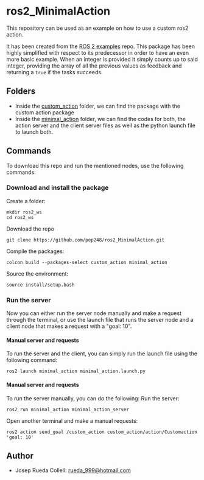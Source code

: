 # ros2_MinimalAction

This repository can be used as an example on how to use a custom ros2 action.

It has been created from the [ROS 2 examples](https://github.com/ros2/examples/tree/humble) repo.
This package has been highly simplified with respect to its predecessor in order to have an even more basic example.
When an integer is provided it simply counts up to said integer, providing the array of all the previous values as feedback and returning a `true` if the tasks succeeds.


## Folders
* Inside the [custom_action](custom_action) folder, we can find the package with the custom action package
* Inside the [minimal_action](minimal_action) folder, we can find the codes for both, the action server and the client server files as well as the python launch file to launch both.

## Commands
To download this repo and run the mentioned nodes, use the following commands:

### Download and install the package
Create a folder:
```
mkdir ros2_ws
cd ros2_ws
```

Download the repo
```
git clone https://github.com/pep248/ros2_MinimalAction.git
```

Compile the packages:
```
colcon build --packages-select custom_action minimal_action
```

Source the environment:
```
source install/setup.bash
```
### Run the server
Now you can either run the server node manually and make a request through the terminal, or use the launch file that runs the server node and a client node that makes a request with a "goal: 10".

#### Manual server and requests
To run the server and the client, you can simply run the launch file using the following command:
```
ros2 launch minimal_action minimal_action.launch.py 
```

#### Manual server and requests
To run the server manually, you can do the following:
Run the server:
```
ros2 run minimal_action minimal_action_server 
```

Open another terminal and make a manual requests:
```
ros2 action send_goal /custom_action custom_action/action/Customaction 'goal: 10'
```

## Author
* Josep Rueda Collell: rueda_999@hotmail.com


